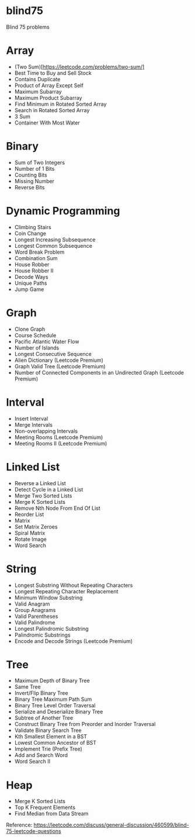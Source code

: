 # blind75
Blind 75 problems

# Array
- (Two Sum)[https://leetcode.com/problems/two-sum/] 
- Best Time to Buy and Sell Stock
- Contains Duplicate
- Product of Array Except Self
- Maximum Subarray
- Maximum Product Subarray
- Find Minimum in Rotated Sorted Array
- Search in Rotated Sorted Array
- 3 Sum
- Container With Most Water

# Binary
- Sum of Two Integers
- Number of 1 Bits
- Counting Bits
- Missing Number
- Reverse Bits

# Dynamic Programming
- Climbing Stairs
- Coin Change
- Longest Increasing Subsequence
- Longest Common Subsequence
- Word Break Problem
- Combination Sum
- House Robber
- House Robber II
- Decode Ways
- Unique Paths
- Jump Game

# Graph
- Clone Graph
- Course Schedule
- Pacific Atlantic Water Flow
- Number of Islands
- Longest Consecutive Sequence
- Alien Dictionary (Leetcode Premium)
- Graph Valid Tree (Leetcode Premium)
- Number of Connected Components in an Undirected Graph (Leetcode Premium)

# Interval
- Insert Interval
- Merge Intervals
- Non-overlapping Intervals
- Meeting Rooms (Leetcode Premium)
- Meeting Rooms II (Leetcode Premium)

# Linked List
- Reverse a Linked List
- Detect Cycle in a Linked List
- Merge Two Sorted Lists
- Merge K Sorted Lists
- Remove Nth Node From End Of List
- Reorder List
- Matrix
- Set Matrix Zeroes
- Spiral Matrix
- Rotate Image
- Word Search

# String
- Longest Substring Without Repeating Characters
- Longest Repeating Character Replacement
- Minimum Window Substring
- Valid Anagram
- Group Anagrams
- Valid Parentheses
- Valid Palindrome
- Longest Palindromic Substring
- Palindromic Substrings
- Encode and Decode Strings (Leetcode Premium)

# Tree
- Maximum Depth of Binary Tree
- Same Tree
- Invert/Flip Binary Tree
- Binary Tree Maximum Path Sum
- Binary Tree Level Order Traversal
- Serialize and Deserialize Binary Tree
- Subtree of Another Tree
- Construct Binary Tree from Preorder and Inorder Traversal
- Validate Binary Search Tree
- Kth Smallest Element in a BST
- Lowest Common Ancestor of BST
- Implement Trie (Prefix Tree)
- Add and Search Word
- Word Search II

# Heap
- Merge K Sorted Lists
- Top K Frequent Elements
- Find Median from Data Stream


Reference: https://leetcode.com/discuss/general-discussion/460599/blind-75-leetcode-questions
